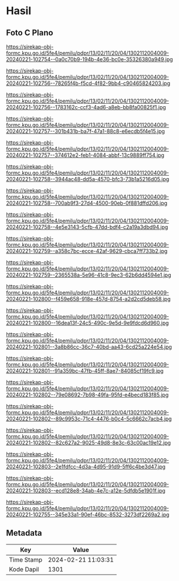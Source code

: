 # Hasil

## Foto C Plano

https://sirekap-obj-formc.kpu.go.id/5fe4/pemilu/pdpr/13/02/11/20/04/1302112004009-20240221-102754--0a0c70b9-194b-4e36-bc0e-35326380a949.jpg

https://sirekap-obj-formc.kpu.go.id/5fe4/pemilu/pdpr/13/02/11/20/04/1302112004009-20240221-102756--78265f4b-f5cd-4f82-9bb4-c90465824203.jpg

https://sirekap-obj-formc.kpu.go.id/5fe4/pemilu/pdpr/13/02/11/20/04/1302112004009-20240221-102756--1783162c-ccf3-4ad6-a8eb-bb8fa00825f1.jpg

https://sirekap-obj-formc.kpu.go.id/5fe4/pemilu/pdpr/13/02/11/20/04/1302112004009-20240221-102757--301b431b-ba7f-47a1-88c8-e6ecdb5f4e15.jpg

https://sirekap-obj-formc.kpu.go.id/5fe4/pemilu/pdpr/13/02/11/20/04/1302112004009-20240221-102757--374612e2-feb1-4084-abbf-13c9889ff754.jpg

https://sirekap-obj-formc.kpu.go.id/5fe4/pemilu/pdpr/13/02/11/20/04/1302112004009-20240221-102758--3944ac48-dd5a-4570-bfc3-73b1a5216d05.jpg

https://sirekap-obj-formc.kpu.go.id/5fe4/pemilu/pdpr/13/02/11/20/04/1302112004009-20240221-102758--700ab9f3-27d4-4500-90eb-0f881dffd206.jpg

https://sirekap-obj-formc.kpu.go.id/5fe4/pemilu/pdpr/13/02/11/20/04/1302112004009-20240221-102758--4e5e3143-5cfb-47dd-bdf4-c2a19a3dbd94.jpg

https://sirekap-obj-formc.kpu.go.id/5fe4/pemilu/pdpr/13/02/11/20/04/1302112004009-20240221-102759--a358c7bc-ecce-42af-9629-cbca7ff733b2.jpg

https://sirekap-obj-formc.kpu.go.id/5fe4/pemilu/pdpr/13/02/11/20/04/1302112004009-20240221-102759--2365538a-5e96-41c8-9ec3-62b6dd4594e1.jpg

https://sirekap-obj-formc.kpu.go.id/5fe4/pemilu/pdpr/13/02/11/20/04/1302112004009-20240221-102800--f459e658-918e-457d-8754-a2d2cd5deb58.jpg

https://sirekap-obj-formc.kpu.go.id/5fe4/pemilu/pdpr/13/02/11/20/04/1302112004009-20240221-102800--16dea13f-24c5-490c-9e5d-9e9fdcd6d960.jpg

https://sirekap-obj-formc.kpu.go.id/5fe4/pemilu/pdpr/13/02/11/20/04/1302112004009-20240221-102801--3a8b86cc-36c7-40bd-aa43-6cd25a224e54.jpg

https://sirekap-obj-formc.kpu.go.id/5fe4/pemilu/pdpr/13/02/11/20/04/1302112004009-20240221-102801--91a359bc-47fb-45ff-8ae7-84085cf19fc9.jpg

https://sirekap-obj-formc.kpu.go.id/5fe4/pemilu/pdpr/13/02/11/20/04/1302112004009-20240221-102802--79e08692-7b98-49fa-95fd-e4becd183f85.jpg

https://sirekap-obj-formc.kpu.go.id/5fe4/pemilu/pdpr/13/02/11/20/04/1302112004009-20240221-102802--89c9953c-71c4-4476-b0c4-5c6662c7acb4.jpg

https://sirekap-obj-formc.kpu.go.id/5fe4/pemilu/pdpr/13/02/11/20/04/1302112004009-20240221-102802--82c627a2-9025-49d8-8e3c-63c00ac19e12.jpg

https://sirekap-obj-formc.kpu.go.id/5fe4/pemilu/pdpr/13/02/11/20/04/1302112004009-20240221-102803--2e1fdfcc-4d3a-4d95-91d9-5ff6c4be3d47.jpg

https://sirekap-obj-formc.kpu.go.id/5fe4/pemilu/pdpr/13/02/11/20/04/1302112004009-20240221-102803--ecd128e8-34ab-4e7c-a12e-5dfdb5e1901f.jpg

https://sirekap-obj-formc.kpu.go.id/5fe4/pemilu/pdpr/13/02/11/20/04/1302112004009-20240221-102755--345e33a1-90ef-46bc-8532-3273df2269a2.jpg


## Metadata

| Key        | Value               |
| ---------- | ------------------- |
| Time Stamp | 2024-02-21 11:03:31 |
| Kode Dapil | 1301                |



